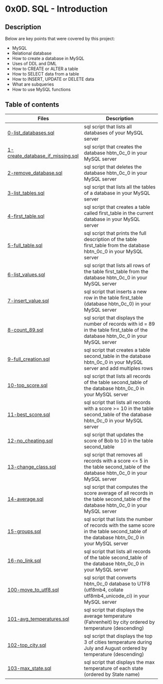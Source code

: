 # 0x0D. SQL - Introduction

## Description
Below are key points that were covered by this project:

- MySQL
- Relational database
- How to create a database in MySQL
- Uses of DDL and DML
- How to CREATE or ALTER a table
- How to SELECT data from a table
- How to INSERT, UPDATE or DELETE data
- What are subqueries
- How to use MySQL functions

## Table of contents
Files | Description
----- | -----------
[0-list_databases.sql](./0-list_databases.sql) | sql script that lists all databases of your MySQL server
[1-create_database_if_missing.sql](./1-create_database_if_missing.sql) | sql script that creates the database hbtn_0c_0 in your MySQL server
[2-remove_database.sql](./2-remove_database.sql) | sql script that deletes the database hbtn_0c_0 in your MySQL server
[3-list_tables.sql](./3-list_tables.sql) | sql script that lists all the tables of a database in your MySQL server
[4-first_table.sql](./4-first_table.sql) | sql script that creates a table called first_table in the current database in your MySQL server
[5-full_table.sql](./5-full_table.sql) | sql script that prints the full description of the table first_table from the database hbtn_0c_0 in your MySQL server
[6-list_values.sql](./6-list_values.sql) | sql script that lists all rows of the table first_table from the database hbtn_0c_0 in your MySQL server
[7-insert_value.sql](./7-insert_value.sql) | sql script that inserts a new row in the table first_table (database hbtn_0c_0) in your MySQL server
[8-count_89.sql](./8-count_89.sql) | sql script that displays the number of records with id = 89 in the table first_table of the database hbtn_0c_0 in your MySQL server
[9-full_creation.sql](./9-full_creation.sql) | sql script that creates a table second_table in the database hbtn_0c_0 in your MySQL server and add multiples rows
[10-top_score.sql](./10-top_score.sql) | sql script that lists all records of the table second_table of the database hbtn_0c_0 in your MySQL server
[11-best_score.sql](./11-best_score.sql) | sql script that lists all records with a score >= 10 in the table second_table of the database hbtn_0c_0 in your MySQL server
[12-no_cheating.sql](./12-no_cheating.sql) | sql script that updates the score of Bob to 10 in the table second_table
[13-change_class.sql](./13-change_class.sql) | sql script that removes all records with a score <= 5 in the table second_table of the database hbtn_0c_0 in your MySQL server
[14-average.sql](./14-average.sql) | sql script that computes the score average of all records in the table second_table of the database hbtn_0c_0 in your MySQL server
[15-groups.sql](./15-groups.sql) | sql script that lists the number of records with the same score in the table second_table of the database hbtn_0c_0 in your MySQL server
[16-no_link.sql](./16-no_link.sql) | sql script that lists all records of the table second_table of the database hbtn_0c_0 in your MySQL server
[100-move_to_utf8.sql](./100-move_to_utf8.sql) | sql script that converts hbtn_0c_0 database to UTF8 (utf8mb4, collate utf8mb4_unicode_ci) in your MySQL server
[101-avg_temperatures.sql](./101-avg_temperatures.sql) | sql script that displays the average temperature (Fahrenheit) by city ordered by temperature (descending)
[102-top_city.sql](./102-top_city.sql) | sql script that displays the top 3 of cities temperature during July and August ordered by temperature (descending)
[103-max_state.sql](./103-max_state.sql) | sql script that displays the max temperature of each state (ordered by State name)


